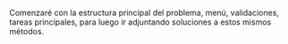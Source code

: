 Comenzaré con la estructura principal del problema, menú, validaciones, tareas principales, para luego ir adjuntando soluciones a estos mismos métodos.
